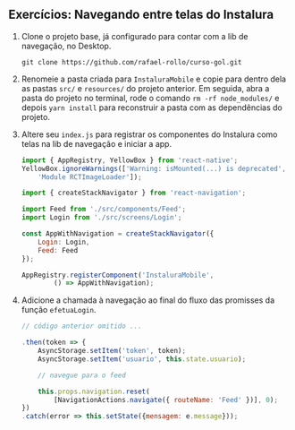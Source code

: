 ## Exercícios: Navegando entre telas do Instalura
1. Clone o projeto base, já configurado para contar com a lib de navegação, no Desktop.
    
    ``` shell
    git clone https://github.com/rafael-rollo/curso-gol.git
    ```

1. Renomeie a pasta criada para `InstaluraMobile` e copie para dentro dela as pastas `src/` e `resources/` 
    do projeto anterior. Em seguida, abra a pasta do projeto no terminal, rode o comando `rm -rf node_modules/` e depois `yarn install` para reconstruir a pasta com as dependências do projeto.

1. Altere seu `index.js` para registrar os componentes do Instalura como telas na lib de navegação e iniciar a app.

    ``` javascript
    import { AppRegistry, YellowBox } from 'react-native';
    YellowBox.ignoreWarnings(['Warning: isMounted(...) is deprecated', 
        'Module RCTImageLoader']);

    import { createStackNavigator } from 'react-navigation';

    import Feed from './src/components/Feed';
    import Login from './src/screens/Login';

    const AppWithNavigation = createStackNavigator({
        Login: Login,
        Feed: Feed
    });

    AppRegistry.registerComponent('InstaluraMobile', 
            () => AppWithNavigation);
    ```

1. Adicione a chamada à navegação ao final do fluxo das promisses da função `efetuaLogin`.
    
    ``` javascript
    // código anterior omitido ...

    .then(token => {
        AsyncStorage.setItem('token', token);
        AsyncStorage.setItem('usuario', this.state.usuario);

        // navegue para o feed

        this.props.navigation.reset(
            [NavigationActions.navigate({ routeName: 'Feed' })], 0);
    })
    .catch(error => this.setState({mensagem: e.message}));
    ```

